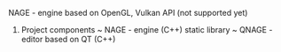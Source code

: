 NAGE - engine based on OpenGL, Vulkan API (not supported yet)

1. Project components
    ~ NAGE - engine (C++) static library
    ~ QNAGE - editor based on QT (C++)
